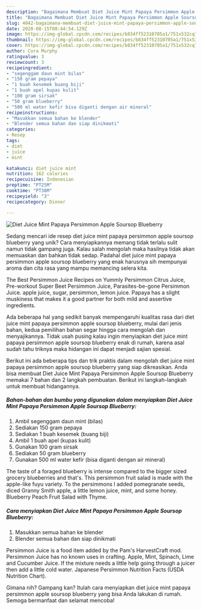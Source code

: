 ```yaml
---
description: "Bagaimana Membuat Diet Juice Mint Papaya Persimmon Apple Soursop Blueberry, Lezat Sekali"
title: "Bagaimana Membuat Diet Juice Mint Papaya Persimmon Apple Soursop Blueberry, Lezat Sekali"
slug: 4042-bagaimana-membuat-diet-juice-mint-papaya-persimmon-apple-soursop-blueberry-lezat-sekali
date: 2020-08-15T08:44:54.129Z
image: https://img-global.cpcdn.com/recipes/b834ff52310705a1/751x532cq70/diet-juice-mint-papaya-persimmon-apple-soursop-blueberry-foto-resep-utama.jpg
thumbnail: https://img-global.cpcdn.com/recipes/b834ff52310705a1/751x532cq70/diet-juice-mint-papaya-persimmon-apple-soursop-blueberry-foto-resep-utama.jpg
cover: https://img-global.cpcdn.com/recipes/b834ff52310705a1/751x532cq70/diet-juice-mint-papaya-persimmon-apple-soursop-blueberry-foto-resep-utama.jpg
author: Cora Murphy
ratingvalue: 3
reviewcount: 3
recipeingredient:
- "segenggam daun mint bilas"
- "150 gram pepaya"
- "1 buah kesemek buang biji"
- "1 buah apel kupas kulit"
- "100 gram sirsak"
- "50 gram blueberry"
- "500 ml water kefir bisa diganti dengan air mineral"
recipeinstructions:
- "Masukkan semua bahan ke blender"
- "Blender semua bahan dan siap dinikmati"
categories:
- Resep
tags:
- diet
- juice
- mint

katakunci: diet juice mint 
nutrition: 162 calories
recipecuisine: Indonesian
preptime: "PT25M"
cooktime: "PT38M"
recipeyield: "3"
recipecategory: Dinner

---
```



![Diet Juice Mint Papaya Persimmon Apple Soursop Blueberry](https://img-global.cpcdn.com/recipes/b834ff52310705a1/751x532cq70/diet-juice-mint-papaya-persimmon-apple-soursop-blueberry-foto-resep-utama.jpg)

Sedang mencari ide resep diet juice mint papaya persimmon apple soursop blueberry yang unik? Cara menyiapkannya memang tidak terlalu sulit namun tidak gampang juga. Kalau salah mengolah maka hasilnya tidak akan memuaskan dan bahkan tidak sedap. Padahal diet juice mint papaya persimmon apple soursop blueberry yang enak harusnya sih mempunyai aroma dan cita rasa yang mampu memancing selera kita.

The Best Persimmon Juice Recipes on Yummly Persimmon Citrus Juice, Pre-workout Super Beet Persimmon Juice, Parasites-be-gone Persimmon Juice. apple juice, sugar, persimmon, lemon juice. Papaya has a slight muskiness that makes it a good partner for both mild and assertive ingredients.

Ada beberapa hal yang sedikit banyak mempengaruhi kualitas rasa dari diet juice mint papaya persimmon apple soursop blueberry, mulai dari jenis bahan, kedua pemilihan bahan segar hingga cara mengolah dan menyajikannya. Tidak usah pusing kalau ingin menyiapkan diet juice mint papaya persimmon apple soursop blueberry enak di rumah, karena asal sudah tahu triknya maka hidangan ini dapat menjadi sajian spesial.


Berikut ini ada beberapa tips dan trik praktis dalam mengolah diet juice mint papaya persimmon apple soursop blueberry yang siap dikreasikan. Anda bisa membuat Diet Juice Mint Papaya Persimmon Apple Soursop Blueberry memakai 7 bahan dan 2 langkah pembuatan. Berikut ini langkah-langkah untuk membuat hidangannya.

<!--inarticleads1-->

##### Bahan-bahan dan bumbu yang digunakan dalam menyiapkan Diet Juice Mint Papaya Persimmon Apple Soursop Blueberry:

1. Ambil segenggam daun mint (bilas)
1. Sediakan 150 gram pepaya
1. Sediakan 1 buah kesemek (buang biji)
1. Ambil 1 buah apel (kupas kulit)
1. Gunakan 100 gram sirsak
1. Sediakan 50 gram blueberry
1. Gunakan 500 ml water kefir (bisa diganti dengan air mineral)


The taste of a foraged blueberry is intense compared to the bigger sized grocery blueberries and that&#39;s. This persimmon fruit salad is made with the apple-like fuyu variety. To the persimmons I added pomegranate seeds, diced Granny Smith apple, a little lemon juice, mint, and some honey. Blueberry Peach Fruit Salad with Thyme. 

<!--inarticleads2-->

##### Cara menyiapkan Diet Juice Mint Papaya Persimmon Apple Soursop Blueberry:

1. Masukkan semua bahan ke blender
1. Blender semua bahan dan siap dinikmati


Persimmon Juice is a food item added by the Pam&#39;s HarvestCraft mod. Persimmon Juice has no known uses in crafting. Apple, Mint, Spinach, Lime and Cucumber Juice. If the mixture needs a little help going through a juicer then add a little cold water. Japanese Persimmon Nutrition Facts (USDA Nutrition Chart). 

Gimana nih? Gampang kan? Itulah cara menyiapkan diet juice mint papaya persimmon apple soursop blueberry yang bisa Anda lakukan di rumah. Semoga bermanfaat dan selamat mencoba!
